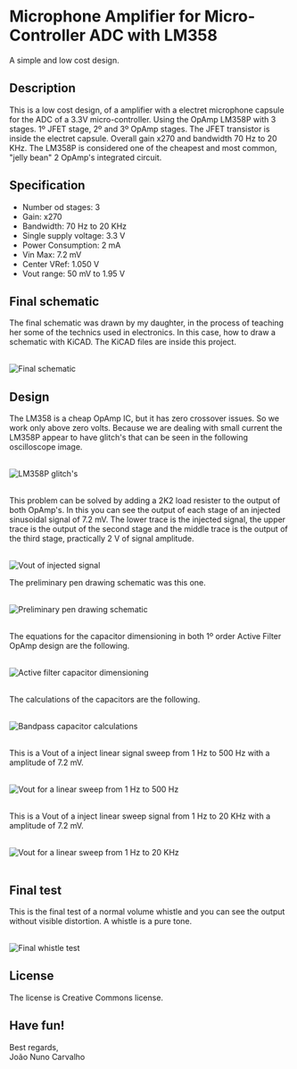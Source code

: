 # Microphone Amplifier for Micro-Controller ADC with LM358
A simple and low cost design.

## Description
This is a low cost design, of a amplifier with a electret microphone capsule for the ADC of a 3.3V micro-controller. Using the OpAmp LM358P with 3 stages. 1º JFET stage, 2º and 3º OpAmp stages. The JFET transistor is inside the electret capsule. Overall gain x270 and bandwidth 70 Hz to 20 KHz. The LM358P is considered one of the cheapest and most common, "jelly bean" 2 OpAmp's integrated circuit.


## Specification
* Number od stages: 3
* Gain: x270
* Bandwidth: 70 Hz to 20 KHz
* Single supply voltage: 3.3 V
* Power Consumption: 2 mA
* Vin Max: 7.2 mV 
* Center VRef: 1.050 V
* Vout range: 50 mV to 1.95 V  


## Final schematic

The final schematic was drawn by my daughter, in the process of teaching her some of the technics used in electronics. In this case, how to draw a schematic with KiCAD. The KiCAD files are inside this project. <br>
<br>

![Final schematic](./img/schematic_microphone_amp_for_ADC.png) <br>


## Design

The LM358 is a cheap OpAmp IC, but it has zero crossover issues. So we work only above zero volts. Because we are dealing with small current the LM358P appear to have glitch's that can be seen in the following oscilloscope image. <br>
<br>

![LM358P glitch's](./img/signal-2022-03-02-195816_001.jpeg) <br>
<br>

This problem can be solved by adding a 2K2 load resister to the output of both OpAmp's. In this you can see the output of each stage of an injected sinusoidal signal of 7.2 mV. The lower trace is the injected signal, the upper trace is the output of the second stage and the middle trace is the output of the third stage, practically 2 V of signal amplitude. <br>
<br>

![Vout of injected signal](./img/signal-2022-03-02-232253_002.jpeg) <br>

The preliminary pen drawing schematic was this one. <br>
<br>

![Preliminary pen drawing schematic](./img/schematic_first_version_drawing_20220303_160807.jpg) <br>
<br>

The equations for the capacitor dimensioning in both 1º order Active Filter OpAmp design are the following. <br>
<br>

![Active filter capacitor dimensioning](./img/Active_filter_design_1_order.jpg) <br>
<br>

The calculations of the capacitors are the following. <br>
<br>

![Bandpass capacitor calculations](./img/active_filters_capacitors.png) <br>
<br>

This is a Vout of a inject linear signal sweep from 1 Hz to 500 Hz with a amplitude of 7.2 mV. <br>
<br>

![Vout for a linear sweep from 1 Hz to 500 Hz](./img/signal-2022-03-03-095907_003.jpeg) <br>
<br>

This is a Vout of a inject linear sweep signal from 1 Hz to 20 KHz with a amplitude of 7.2 mV. <br>
<br>

![Vout for a linear sweep from 1 Hz to 20 KHz](./img/signal-2022-03-03-095116_004.jpeg) <br>
<br>


## Final test

This is the final test of a normal volume whistle and you can see the output without visible distortion. A whistle is a pure tone. <br>
<br>

![Final whistle test](./img/signal-2022-03-03-101536_005.jpeg) <br>


## License
The license is Creative Commons license.

## Have fun!
Best regards, <br>
João Nuno Carvalho <br>
